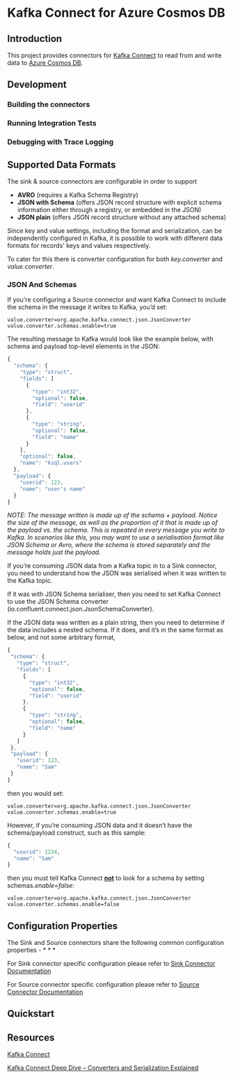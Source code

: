 # Kafka Connect for Azure Cosmos DB

## Introduction

This project provides connectors for <a href="http://kafka.apache.org/documentation.html#connect" target="_blank">Kafka Connect</a> to read from and write data to <a href="https://azure.microsoft.com/en-us/services/cosmos-db/" target="_blank">Azure Cosmos DB</a>.

## Development

### Building the connectors

### Running Integration Tests

### Debugging with Trace Logging


## Supported Data Formats
The sink & source connectors are configurable in order to support
* **AVRO** (requires a Kafka Schema Registry)
* **JSON with Schema** (offers JSON record structure with explicit schema information either through a registry, or embedded in the JSON)
* **JSON plain** (offers JSON record structure without any attached schema)

Since key and value settings, including the format and serialization, can be independently configured in Kafka, it is possible to work with different data formats for records' keys and values respectively.

To cater for this there is converter configuration for both *key.converter* and *value.converter*.

### JSON And Schemas

If you're configuring a Source connector and want Kafka Connect to include the schema in the message it writes to Kafka, you’d set:

```properties
value.converter=org.apache.kafka.connect.json.JsonConverter
value.converter.schemas.enable=true
```

The resulting message to Kafka would look like the example below, with schema and payload top-level elements in the JSON:

```javascript
{
  "schema": {
    "type": "struct",
    "fields": [
      {
        "type": "int32",
        "optional": false,
        "field": "userid"
      },
      {
        "type": "string",
        "optional": false,
        "field": "name"
      }
    ],
    "optional": false,
    "name": "ksql.users"
  },
  "payload": {
    "userid": 123,
    "name": "user's name"
  }
}
```

_NOTE: The message written is made up of the schema + payload. Notice the size of the message, as well as the proportion of it that is made up of the payload vs. the schema. This is repeated in every message you write to Kafka. In scenarios like this, you may want to use a serialisation format like JSON Schema or Avro, where the schema is stored separately and the message holds just the payload._

If you’re consuming JSON data from a Kafka topic in to a Sink connector, you need to understand how the JSON was serialised when it was written to the Kafka topic. 

If it was with JSON Schema serialiser, then you need to set Kafka Connect to use the JSON Schema converter (io.confluent.connect.json.JsonSchemaConverter).

 If the JSON data was written as a plain string, then you need to determine if the data includes a nested schema. If it does, and it’s in the same format as below, and not some arbitrary format, 
 
 ```javascript
{
  "schema": {
    "type": "struct",
    "fields": [
      {
        "type": "int32",
        "optional": false,
        "field": "userid"
      },
      {
        "type": "string",
        "optional": false,
        "field": "name"
      }
    ]
  },
  "payload": {
    "userid": 123,
    "name": "Sam"
  }
}
```

then you would set:

```properties
value.converter=org.apache.kafka.connect.json.JsonConverter
value.converter.schemas.enable=true
```

However, if you’re consuming JSON data and it doesn’t have the schema/payload construct, such as this sample:
```javascript
{
  "userid": 1234,
  "name": "Sam"
}
```

then you must tell Kafka Connect <span style="text-decoration: underline">**not**</span> to look for a schema by setting schemas.*enable=false*:

```properties
value.converter=org.apache.kafka.connect.json.JsonConverter
value.converter.schemas.enable=false
```

## Configuration Properties
The Sink and Source connectors share the following common configuration properties - 
* 
* 
* 

For Sink connector specific configuration please refer to [Sink Connector Documentation](./doc/README_Sink.md)

For Source connector specific configuration please refer to [Source Connector Documentation](./doc/README_Source.md)

## Quickstart

## Resources
<a href="http://kafka.apache.org/documentation.html#connect" target="_blank">Kafka Connect</a>

<a href="https://www.confluent.io/blog/kafka-connect-deep-dive-converters-serialization-explained/" target="_blank">Kafka Connect Deep Dive – Converters and Serialization Explained</a>

